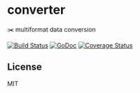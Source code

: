 # converter
:scissors: multiformat data conversion

[![Build Status](https://travis-ci.org/moul/converter.svg?branch=master)](https://travis-ci.org/moul/converter)
[![GoDoc](https://godoc.org/github.com/moul/converter?status.svg)](https://godoc.org/github.com/moul/converter)
[![Coverage Status](https://coveralls.io/repos/moul/converter/badge.svg?branch=master&service=github)](https://coveralls.io/github/moul/converter?branch=master)

## License

MIT
